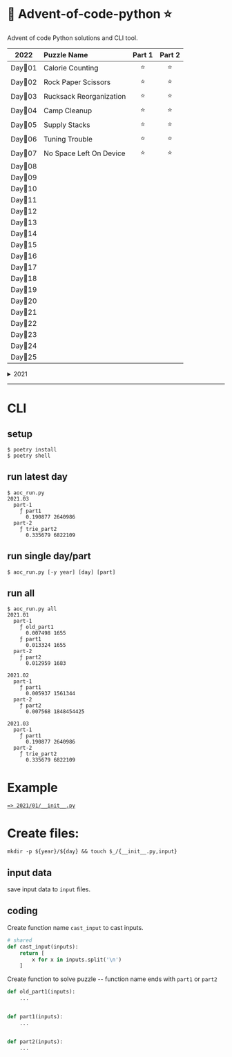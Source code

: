 # 🎄 Advent-of-code-python ⭐

Advent of code Python solutions and CLI tool.

<!-- <details> -->

<!-- <summary>2022</summary> -->

|  2022   | Puzzle Name             | Part 1 | Part 2 |
| :-----: | :---------------------- | :----: | :----: |
| Day🎄01 | Calorie Counting        |   ⭐   |   ⭐   |
| Day🎄02 | Rock Paper Scissors     |   ⭐   |   ⭐   |
| Day🎄03 | Rucksack Reorganization |   ⭐   |   ⭐   |
| Day🎄04 | Camp Cleanup            |   ⭐   |   ⭐   |
| Day🎄05 | Supply Stacks           |   ⭐   |   ⭐   |
| Day🎄06 | Tuning Trouble          |   ⭐   |   ⭐   |
| Day🎄07 | No Space Left On Device |   ⭐   |   ⭐   |
| Day🎄08 |                         |        |        |
| Day🎄09 |                         |        |        |
| Day🎄10 |                         |        |        |
| Day🎄11 |                         |        |        |
| Day🎄12 |                         |        |        |
| Day🎄13 |                         |        |        |
| Day🎄14 |                         |        |        |
| Day🎄15 |                         |        |        |
| Day🎄16 |                         |        |        |
| Day🎄17 |                         |        |        |
| Day🎄18 |                         |        |        |
| Day🎄19 |                         |        |        |
| Day🎄20 |                         |        |        |
| Day🎄21 |                         |        |        |
| Day🎄22 |                         |        |        |
| Day🎄23 |                         |        |        |
| Day🎄24 |                         |        |        |
| Day🎄25 |                         |        |        |

<!-- </details> -->

<details>

<summary>2021</summary>

|  2021   | Puzzle Name          | Part 1 | Part 2 |
| :-----: | :------------------- | :----: | :----: |
| Day🎄01 | Sonar Sweep          |   ⭐   |   ⭐   |
| Day🎄02 | Dive!                |   ⭐   |   ⭐   |
| Day🎄03 | Binary Diagnostic    |   ⭐   |   ⭐   |
| Day🎄04 | Giant Squid          |   ⭐   |   ⭐   |
| Day🎄05 | Hydrothermal Venture |   ⭐   |   ⭐   |
| Day🎄06 | Lanternfish          |   ⭐   |   ⭐   |
| Day🎄07 |                      |        |        |
| Day🎄08 |                      |        |        |
| Day🎄09 |                      |        |        |
| Day🎄10 |                      |        |        |
| Day🎄11 |                      |        |        |
| Day🎄12 |                      |        |        |
| Day🎄13 |                      |        |        |
| Day🎄14 |                      |        |        |
| Day🎄15 |                      |        |        |
| Day🎄16 |                      |        |        |
| Day🎄17 |                      |        |        |
| Day🎄18 |                      |        |        |
| Day🎄19 |                      |        |        |
| Day🎄20 |                      |        |        |
| Day🎄21 |                      |        |        |
| Day🎄22 |                      |        |        |
| Day🎄23 |                      |        |        |
| Day🎄24 |                      |        |        |
| Day🎄25 |                      |        |        |

</details>

---

# CLI

## setup

```
$ poetry install
$ poetry shell
```

## run latest day

```
$ aoc_run.py
2021.03
  part-1
    ƒ part1
      0.190877 2640986
  part-2
    ƒ trie_part2
      0.335679 6822109
```

## run single day/part

```
$ aoc_run.py [-y year] [day] [part]
```

## run all

```
$ aoc_run.py all
2021.01
  part-1
    ƒ old_part1
      0.007498 1655
    ƒ part1
      0.013324 1655
  part-2
    ƒ part2
      0.012959 1683

2021.02
  part-1
    ƒ part1
      0.005937 1561344
  part-2
    ƒ part2
      0.007568 1848454425

2021.03
  part-1
    ƒ part1
      0.190877 2640986
  part-2
    ƒ trie_part2
      0.335679 6822109
```

# Example

[`=> 2021/01/__init__.py`](2021/01/__init__.py)

# Create files:

`mkdir -p ${year}/${day} && touch $_/{__init__.py,input}`

## input data

save input data to `input` files.

## coding

Create function name `cast_input` to cast inputs.

```python
# shared
def cast_input(inputs):
    return [
        x for x in inputs.split('\n')
    ]
```

Create function to solve puzzle -- function name ends with `part1` or `part2`

```python
def old_part1(inputs):
    ...


def part1(inputs):
    ...


def part2(inputs):
    ...

```
